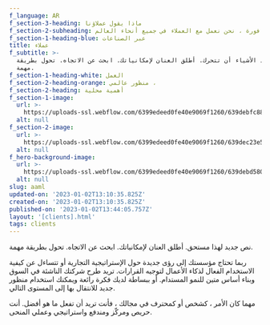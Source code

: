 ```yaml
---
f_language: AR
f_section-3-heading: ماذا يقول عملاؤنا
f_section-2-subheading: من قاعدتنا في سنغافورة ، نحن نعمل مع العملاء في جميع أنحاء العالم
f_section-1-heading-blue: عبر الصناعات
title: عملاء
f_subtitle: >-
  تريد الأشياء أن تتحرك. أطلق العنان لإمكانياتك. ابحث عن الاتجاه. تحول بطريقة
  مهمة.
f_section-1-heading-white: العمل
f_section-2-heading-orange: منظور عالمي ،
f_section-2-heading: أهمية محلية
f_section-1-image:
  url: >-
    https://uploads-ssl.webflow.com/6399edeed0fe40e9069f1260/639debfc88734f2efb205017_clients1.jpg
  alt: null
f_section-2-image:
  url: >-
    https://uploads-ssl.webflow.com/6399edeed0fe40e9069f1260/639dec23e553bf399a8edbef_Map.png
  alt: null
f_hero-background-image:
  url: >-
    https://uploads-ssl.webflow.com/6399edeed0fe40e9069f1260/639debd58005921c7df3a754_clients.jpg
  alt: null
slug: aaml
updated-on: '2023-01-02T13:10:35.825Z'
created-on: '2023-01-02T13:10:35.825Z'
published-on: '2023-01-02T13:44:05.757Z'
layout: '[clients].html'
tags: clients
---
```


نص جديد لهذا مستحق. أطلق العنان لإمكانياتك. ابحث عن الاتجاه. تحول بطريقة مهمة.

ربما تحتاج مؤسستك إلى رؤى جديدة حول الإستراتيجية التجارية أو تتساءل عن كيفية الاستخدام الفعال لذكاء الأعمال لتوجيه القرارات. تريد طرح شركتك الناشئة في السوق وبناء أساس متين للنمو المستدام. أو ببساطة لديك فكرة رائعة ويمكنك استخدام منظور جديد للانتقال بها إلى المستوى التالي.

مهما كان الأمر ، كشخص أو كمحترف في مجالك ، فأنت تريد أن تفعل ما هو أفضل. أنت حريص ومركّز ومندفع واستراتيجي وعملي المنحى.
